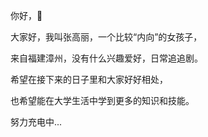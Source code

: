 你好，👋

大家好，我叫张高丽，一个比较“内向”的女孩子，  

来自福建漳州，没有什么兴趣爱好，日常追追剧。  

希望在接下来的日子里和大家好好相处，  

也希望能在大学生活中学到更多的知识和技能。  

努力充电中...
